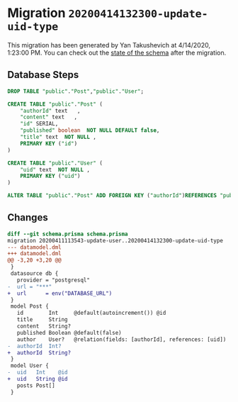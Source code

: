 # Migration `20200414132300-update-uid-type`

This migration has been generated by Yan Takushevich at 4/14/2020, 1:23:00 PM.
You can check out the [state of the schema](./schema.prisma) after the migration.

## Database Steps

```sql
DROP TABLE "public"."Post","public"."User";

CREATE TABLE "public"."Post" (
    "authorId" text   ,
    "content" text   ,
    "id" SERIAL,
    "published" boolean  NOT NULL DEFAULT false,
    "title" text  NOT NULL ,
    PRIMARY KEY ("id")
) 

CREATE TABLE "public"."User" (
    "uid" text  NOT NULL ,
    PRIMARY KEY ("uid")
) 

ALTER TABLE "public"."Post" ADD FOREIGN KEY ("authorId")REFERENCES "public"."User"("uid") ON DELETE SET NULL  ON UPDATE CASCADE
```

## Changes

```diff
diff --git schema.prisma schema.prisma
migration 20200411113543-update-user..20200414132300-update-uid-type
--- datamodel.dml
+++ datamodel.dml
@@ -3,20 +3,20 @@
 }
 datasource db {
   provider = "postgresql"
-  url = "***"
+  url      = env("DATABASE_URL")
 }
 model Post {
   id        Int     @default(autoincrement()) @id
   title     String
   content   String?
   published Boolean @default(false)
   author    User?   @relation(fields: [authorId], references: [uid])
-  authorId  Int?
+  authorId  String?
 }
 model User {
-  uid   Int    @id
+  uid   String @id
   posts Post[]
 }
```


